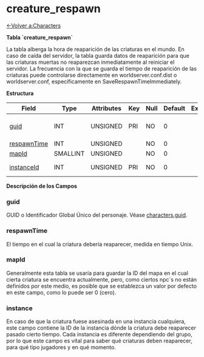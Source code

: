 # creature\_respawn

[<-Volver a:Characters](database-characters)

**Tabla \`creature\_respawn\`**

La tabla alberga la hora de reaparición de las criaturas en el mundo. En caso de caída del servidor, la tabla guarda datos de reaparición para que las criaturas muertas no reaparezcan inmediatamente al reiniciar el servidor. La frecuencia con la que se guarda el tiempo de reaparición de las criaturas puede controlarse directamente en worldserver.conf.dist o worldserver.conf, específicamente en SaveRespawnTimeImmediately.

**Estructura**

| Field            | Type     | Attributes | Key | Null | Default | Extra | Comment                  |
| ---------------- | -------- | ---------- | --- | ---- | ------- | ----- | ------------------------ |
| [guid][1]        | INT      | UNSIGNED   | PRI | NO   | 0       |       | Global Unique Identifier |
| [respawnTime][2] | INT      | UNSIGNED   |     | NO   | 0       |       |                          |
| [mapId][3]       | SMALLINT | UNSIGNED   |     | NO   | 0       |       |                          |
| [instanceId][4]  | INT      | UNSIGNED   | PRI | NO   | 0       |       | Instance Identifier      |

[1]: #guid
[2]: #respawntime
[3]: #mapid
[4]: #instance

**Descripción de los Campos**

### guid

GUID o Identificador Global Único del personaje. Véase [characters.guid](characters#guid).

### respawnTime

El tiempo en el cual la criatura debería reaparecer, medida en tiempo Unix.

### mapId

Generalmente esta tabla se usaría para guardar la ID del mapa en el cual cierta criatura se encuentra actualmente, pero, como ciertos npc´s no están definidos por este medio, es posible que se establezca un valor por defecto en este campo, como lo puede ser 0 (cero).

### instance

En caso de que la criatura fuese asesinada en una instancia cualquiera, este campo contiene la ID de la instancia dónde la criatura debe reaparecer pasado cierto tiempo. Cada instancia es diferente dependiendo del grupo, por lo que este campo es vital para saber qué criaturas deben reaparecer, para qué tipo jugadores y en qué momento.
